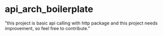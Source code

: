 # api_arch_boilerplate
"this project is basic api calling with http package and this project needs improvement, so feel free to contribute."
